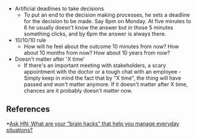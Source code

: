 * Artificial deadlines to take decisions
  * To put an end to the decision making processes, he sets a deadline for the decision to be made. Say 6pm on Monday. At five minutes to 6 he usually doesn't know the answer but in those 5 minutes something clicks, and by 6pm the answer is always there.
* 10/10/10 rule
  * How will he feel about the outcome 10 minutes from now? How about 10 months from now? How about 10 years from now?
* Doesn't matter after 'X time' 
  * If there's an important meeting with stakeholders, a scary appointment with the doctor or a tough chat with an employee - Simply keep in mind the fact that by "X time", the thing will have passed and won't matter anymore. If it doesn't matter after X time, chances are it probably doesn't matter now.
  
  
## References  
*[Ask HN: What are your “brain hacks” that help you manage everyday situations?](https://news.ycombinator.com/item?id=18588727)